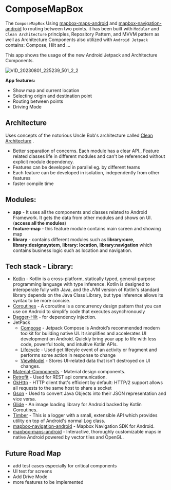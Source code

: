 # ComposeMapBox

The `ComposeMapBox` Using
[mapbox-maps-android](https://github.com/mapbox/mapbox-maps-android) and
[mapbox-navigation-android](https://github.com/mapbox/mapbox-navigation-android)
to routing between two points. it
has been built with `Modular` and `Clean Architecture` principles, Repository Pattern, and MVVM
pattern as well as Architecture Components also
utilized with `Android Jetpack` contains: Compose, Hilt and ...

This app shows the usage of the new Android Jetpack and Architecture Components.

![VID_20230801_225239_501_2_2](https://github.com/sepehrsadri/ComposeMapBox/assets/41581915/d32a4118-05b2-40f4-ad23-fd9db29eb669)


**App features:**

- Show map and current location
- Selecting origin and destination point
- Routing between points
- Driving Mode

## Architecture

Uses concepts of the notorious Uncle Bob's architecture
called [Clean Architecture](https://blog.cleancoder.com/uncle-bob/2012/08/13/the-clean-architecture.html)
.

* Better separation of concerns. Each module has a clear API., Feature related classes life in
  different modules and can't be referenced without explicit module dependency.
* Features can be developed in parallel eg. by different teams
* Each feature can be developed in isolation, independently from other features
* faster compile time

## Modules:

* **app** - It uses all the components and classes related to Android Framework. It gets the data
  from other modules and shows on UI. (**access all the modules**)
* **feature-map** - this feature module contains main screen and showing map
* **library** - contains different modules such as **library:core**, **library:designsystem**, **library:
  location**, **library:navigation**
  which contains business logic such as location and navigation.

## Tech stack - Library:

- [Kotlin](https://kotlinlang.org/) - Kotlin is a cross-platform, statically typed, general-purpose
  programming language with type inference. Kotlin is designed to interoperate fully with Java, and
  the JVM version of Kotlin's standard library depends on the Java Class Library, but type inference
  allows its syntax to be more concise.
- [Coroutines](https://github.com/Kotlin/kotlinx.coroutines) - A coroutine is a concurrency design
  pattern that you can use on Android to simplify code that executes asynchronously
- [Dagger-Hilt](https://developer.android.com/training/dependency-injection/hilt-android) - for
  dependency injection.
- JetPack
    - [Compose]("https://developer.android.com/jetpack/compose") - Jetpack Compose is Android’s
      recommended modern toolkit for building native UI. It simplifies and accelerates UI
      development on Android. Quickly bring your app to life with less code, powerful tools, and
      intuitive Kotlin APIs.
    - [Lifecycle](https://developer.android.com/jetpack/androidx/releases/lifecycle) - Used get
      lifecyle event of an activity or fragment and performs some action in response to change
    - [ViewModel](https://developer.android.com/topic/libraries/architecture/viewmodel) - Stores
      UI-related data that isn't destroyed on UI changes.
- [Material-Components](https://github.com/material-components/material-components-android) -
  Material design components.
- [Retrofit](https://github.com/square/retrofit) - Used for REST api communication.
- [OkHttp](http://square.github.io/okhttp/) - HTTP client that's efficient by default: HTTP/2
  support allows all requests to the same host to share a socket
- [Gson](https://github.com/google/gson) - Used to convert Java Objects into their JSON
  representation and vice versa.
- [Glide](https://github.com/bumptech/glide) - An image loading library for Android backed by Kotlin
  Coroutines.
- [Timber]("https://github.com/JakeWharton/timber") - This is a logger with a small, extensible API
  which provides utility on top of Android's normal Log class.
- [mapbox-navigation-android]("https://github.com/mapbox/mapbox-navigation-android") - Mapbox Navigation SDK for Android.
- [mapbox-maps-android]("https://github.com/mapbox/mapbox-maps-android") - Interactive, thoroughly customizable maps in native Android powered by vector tiles and OpenGL.

## Future Road Map

- add test cases especially for critical components
- UI test for screens
- Add Drive Mode
- more features to be implemented
